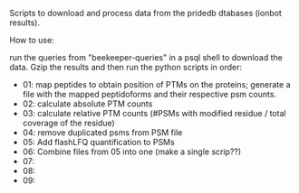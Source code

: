 Scripts to download and process data from the pridedb dtabases (ionbot results).

How to use:

run the queries from "beekeeper-queries" in a psql shell to download the data.
Gzip the results and then run the python scripts in order:

* 01: map peptides to obtain position of PTMs on the proteins; generate a file with the mapped peptidoforms and their respective psm counts.
* 02: calculate absolute PTM counts
* 03: calculate relative PTM counts (#PSMs with modified residue / total coverage of the residue)
* 04: remove duplicated psms from PSM file
* 05: Add flashLFQ quantification to PSMs
* 06: Combine files from 05 into one (make a single scrip??)
* 07: 
* 08:
* 09: